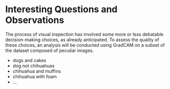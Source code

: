 # Interesting Questions and Observations
The process of visual inspection has involved some more or less debatable decision-making choices, as already anticipated. To assess the quality of these choices, an analysis will be conducted using GradCAM on a subset of the dataset composed of peculiar images.

- dogs and cakes
- dog not chihuahuas
- chihuahua and muffins
- chihuahua with foam
- ...